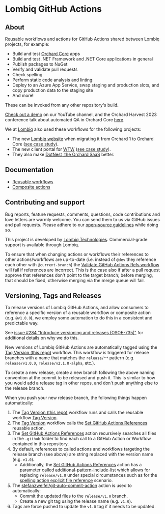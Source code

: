 # Lombiq GitHub Actions

## About

Reusable workflows and actions for GitHub Actions shared between Lombiq projects, for example:

- Build and test [Orchard Core](https://www.orchardcore.net/) apps
- Build and test .NET Framework and .NET Core applications in general
- Publish packages to NuGet
- Verify and validate pull requests
- Check spelling
- Perform static code analysis and linting
- Deploy to an Azure App Service, swap staging and production slots, and copy production data to the staging site
- And more!

These can be invoked from any other repository's build.

[Check out a demo](https://www.youtube.com/watch?v=bhMnX0TsybM) on our YouTube channel, and the Orchard Harvest 2023 conference talk about automated QA in Orchard Core [here](https://youtu.be/CHdhwD2NHBU).

We at [Lombiq](https://lombiq.com/) also used these workflows for the following projects:

- The new [Lombiq website](https://lombiq.com/) when migrating it from Orchard 1 to Orchard Core ([see case study](https://lombiq.com/blog/how-we-renewed-and-migrated-lombiq-com-from-orchard-1-to-orchard-core)).
- The new client portal for [WTW](https://www.wtwco.com/) ([see case study](https://lombiq.com/blog/lombiq-s-journey-with-wtw-s-client-portal)).<!-- #spell-check-ignore-line -->
- They also make [DotNest, the Orchard SaaS](https://dotnest.com/) better.

## Documentation

- [Reusable workflows](Docs/Workflows.md)
- [Composite actions](Docs/Actions.md)

## Contributing and support

Bug reports, feature requests, comments, questions, code contributions and love letters are warmly welcome. You can send them to us via GitHub issues and pull requests. Please adhere to our [open-source guidelines](https://lombiq.com/open-source-guidelines) while doing so.

This project is developed by [Lombiq Technologies](https://lombiq.com/). Commercial-grade support is available through Lombiq.

To ensure that when changing actions or workflows their references to other actions/workflows are up-to-date (i.e. instead of `@dev` they reference each other with `@current-branch`) the [Validate GitHub Actions Refs workflow](https://github.com/Lombiq/GitHub-Actions/blob/dev/.github/workflows/validate-this-gha-refs.yml) will fail if references are incorrect. This is the case also if after a pull request approve that references don't point to the target branch; before merging, that should be fixed, otherwise merging via the merge queue will fail.

## Versioning, Tags and Releases

To release versions of Lombiq GitHub Actions, and allow consumers to reference a specific version of a reusable workflow or composite action (e.g. `@v1.0.0`), we employ some automation to do this in a consistent and predictable way.

See [issue #284 "Introduce versioning and releases (OSOE-735)"](https://github.com/Lombiq/GitHub-Actions/issues/284) for additional details on why we do this. <!-- #spell-check-ignore-line -->

New versions of Lombiq GitHub Actions are automatically tagged using the [Tag Version (this repo)](https://github.com/Lombiq/GitHub-Actions/blob/dev/.github/workflows/tag-version-this-repo.yml) workflow. This workflow is triggered for release branches with a name that matches the `release/**` pattern (e.g. `release/v1.0.0`, `release/v2.1.0-alpha`, etc.).

To create a new release, create a new branch following the above naming convention at the commit to be released and push it. This is similar to how you would add a release tag in other repos, and don't push anything else to the release branch.

When you push your new release branch, the following things happen automatically:

1. The [Tag Version (this repo)](https://github.com/Lombiq/GitHub-Actions/blob/dev/.github/workflows/tag-version-this-repo.yml) workflow runs and calls the reusable workflow [Tag Version](https://github.com/Lombiq/GitHub-Actions/blob/dev/.github/workflows/tag-version.yml).
2. The [Tag Version](https://github.com/Lombiq/GitHub-Actions/blob/dev/.github/workflows/tag-version.yml) workflow calls the [Set GitHub Actions References](https://github.com/Lombiq/GitHub-Actions/blob/dev/.github/actions/set-gha-refs/action.yml) reusable action.
3. The [Set GitHub Actions References](https://github.com/Lombiq/GitHub-Actions/blob/dev/.github/actions/set-gha-refs/action.yml) action recursively searches all files in the `.github` folder to find each call to a GitHub Action or Workflow contained in this repository.
4. By default, references to called actions and workflows targeting the release branch (see above) are string replaced with the version name (e.g. `v1.0`).
   - Additionally, the [Set GitHub Actions References](https://github.com/Lombiq/GitHub-Actions/blob/dev/.github/actions/set-gha-refs/action.yml) action has a parameter called [additional-pattern-include-list](https://github.com/Lombiq/GitHub-Actions/blob/dev/.github/actions/set-gha-refs/action.yml#L24) which allows for replacing `release/v1.0` under special circumstances such as for the [spelling action explicit file reference](https://github.com/Lombiq/GitHub-Actions/blob/dev/.github/actions/spelling/action.yml#L133) scenario.
5. The [stefanzweifel/git-auto-commit-action](https://github.com/stefanzweifel/git-auto-commit-action) action is used to automatically: <!-- #spell-check-ignore-line -->
   - Commit the updated files to the `release/v1.0` branch.
   - Create a new git tag using the release name (e.g. `v1.0`).
6. Tags are force pushed to update the `v1.0` tag if it needs to be updated.
